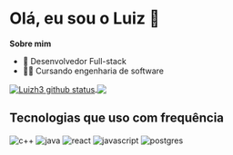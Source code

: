 <h1> Olá, eu sou o Luiz 🙂 </h1>

**Sobre mim**

- 💼 Desenvolvedor Full-stack
- 👨‍🎓 Cursando engenharia de software

<div style="display: inline_block">
  <a href="https://github.com/luizh3">
    <img align="center" src="https://github-readme-stats.vercel.app/api?username=luizh3&show_icons=true&include_all_commits=true&theme=buefy&hide_border=true" alt="Luizh3 github status" />
  </a> 
  <a href="https://github.com/luizh3">
    <img align="center" src="https://github-readme-stats.vercel.app/api/top-langs/?username=luizh3&layout=compact&theme=buefy&hide_border=true" />
  </a>
</div>

## Tecnologias que uso com frequência 

<div style="display: inline_block">
  <img align="center" alt="c++" src="https://img.shields.io/badge/C%2B%2B-00599C?style=for-the-badge&logo=c%2B%2B&logoColor=white" />
  <img align="center" alt="java" src="https://img.shields.io/badge/Java-ED8B00?style=for-the-badge&logo=openjdk&logoColor=white" />
  <img align="center" alt="react" src="https://img.shields.io/badge/React-20232A?style=for-the-badge&logo=react&logoColor=61DAFB" />
  <img align="center" alt="javascript" src="https://img.shields.io/badge/JavaScript-F7DF1E?style=for-the-badge&logo=javascript&logoColor=black" />
  <img align="center" alt="postgres" src="https://img.shields.io/badge/PostgreSQL-316192?style=for-the-badge&logo=postgresql&logoColor=white" />
</div>
